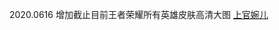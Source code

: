 2020.0616 增加截止目前王者荣耀所有英雄皮肤高清大图
[上官婉儿](https://cdn.jsdelivr.net/gh/removeif/cdn/wzry/skin/%E4%B8%8A%E5%AE%98%E5%A9%89%E5%84%BF-4.jpg)

